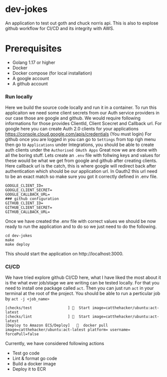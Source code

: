# dev-jokes
An application to test out goth and chuck norris api. This is also to explose github workflow for CI/CD and its integrity with AWS. 

# Prerequisites 
* Golang 1.17 or higher
* Docker 
* Docker compose (for local installation)
* A google account
* A github account

### Run locally 


Here we build the source code locally and run it in a container. To run this applicaiton we need some client secrets from our Auth service providers in our case those are google and github. We would require following informations for those provides ClientId, Client Scecret and Callback url. For google here you can create Auth 2.0 clients for your applications
https://console.cloud.google.com/apis/credentials (You must login)
For github once you are logged in you can go to `Settings` from top righ menu then go to  `Applications` under Integrations, you should be able to create auth clients under the `Authorised OAuth Apps`
Great now we are done with all the boring stuff. Lets create an `.env` file with follwing keys and values for these would be what we get from google and github after creating clients. Here callback url is the catch, this is where google will redirect back after authentication which should be our application url. In Oauth2 this url need to be an exact match so make sure you got it correctly defined in .env file. 

```
GOOGLE_CLIENT_ID=
GOOGLE_CLIENT_SECRET=
GOOGLE_CALLBACK_URL=
### github configuration
GITHUB_CLIENT_ID=
GITHUB_CLIENT_SECRET=
GITHUB_CALLBACK_URL=
```
Once we have created the .env file with correct values we should be now ready to run the application and to do so we just need to do the following.

```
cd dev-jokes
make 
make deploy

```

This should start the application on http://localhost:3000.


### CI/CD

We have tried explore github CI/CD here, what I have liked the most about it is the what ever job/stage we are writing can be tested locally. For that you need to install one package called `act`. Then you can just run `act` in your terminal at the root of the project. You should be able to run a perticular job by `act -j <job_name>`

```
[checks/test                ] 🚀  Start image=catthehacker/ubuntu:act-latest
[checks/lint                ] 🚀  Start image=catthehacker/ubuntu:act-latest
[Deploy to Amazon ECS/Deploy]   🐳  docker pull image=catthehacker/ubuntu:act-latest platform= username= forcePull=false
````

Currently, we have considered following actions 
* Test go code
* Lint & format go code
* Build a docker image
* Deploy it to ECR
